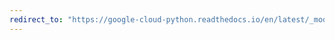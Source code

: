 ```yaml
---
redirect_to: "https://google-cloud-python.readthedocs.io/en/latest/_modules/google/cloud/bigquery/query.html"
---
```

